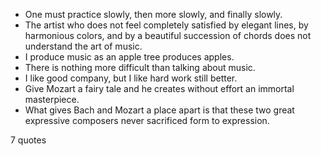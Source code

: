  - One must practice slowly, then more slowly, and finally slowly.
 - The artist who does not feel completely satisfied by elegant lines, by harmonious colors, and by a beautiful succession of chords does not understand the art of music.
 - I produce music as an apple tree produces apples.
 - There is nothing more difficult than talking about music.
 - I like good company, but I like hard work still better.
 - Give Mozart a fairy tale and he creates without effort an immortal masterpiece.
 - What gives Bach and Mozart a place apart is that these two great expressive composers never sacrificed form to expression.

7 quotes